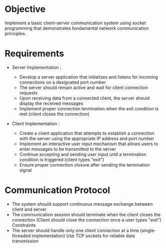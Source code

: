 # Objective

Implement a basic client-server communication system using socket programming that demonstrates fundamental network
communication principles.

# Requirements

- Server Implementation :
    - Develop a server application that initializes and listens for incoming connections on a designated port number
    - The server should remain active and wait for client connection requests
    - Upon receiving data from a connected client, the server should display the received messages
    - Implement proper connection termination when the exit condition is met (client closes the connection)


- Client Implementation :
    - Create a client application that attempts to establish a connection with the server using the appropriate IP
      address and port number
    - Implement an interactive user input mechanism that allows users to enter messages to be transmitted to the server
    - Continue accepting and sending user input until a termination condition is triggered (client types "exit")
    - Ensure proper connection closure after sending the termination signal

# Communication Protocol

- The system should support continuous message exchange between client and server
- The communication session should terminate when the client closes the connection (Client should close the connection
  once a user types "exit")
  Constraints
- The server should handle only one client connection at a time (single-threaded implementation)
  Use TCP sockets for reliable data transmission